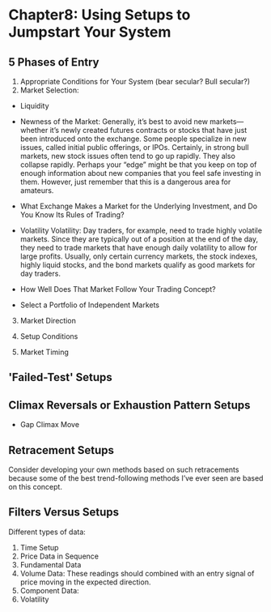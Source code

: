 # Chapter8: Using Setups to Jumpstart Your System

## 5 Phases of Entry

1. Appropriate Conditions for Your System (bear secular? Bull secular?)
2. Market Selection:
* Liquidity

* Newness of the Market: Generally, it’s best to avoid new markets—whether it’s newly created futures contracts or stocks that have just been introduced onto the exchange. Some people specialize in new issues, called initial public offerings, or IPOs. Certainly, in strong bull markets, new stock issues often tend to go up rapidly. They also collapse rapidly. Perhaps your “edge” might be that you keep on top of enough information about new companies that you feel safe investing in them. However, just remember that this is a dangerous area for amateurs.

* What Exchange Makes a Market for the Underlying Investment, and Do You Know Its Rules of Trading?

* Volatility Volatility: Day traders, for example, need to trade highly volatile markets. Since they are typically out of a position at the end of the day, they need to trade markets that have enough daily volatility to allow for large profits. Usually, only certain currency markets, the stock indexes, highly liquid stocks, and the bond markets qualify as good markets for day traders.

* How Well Does That Market Follow Your Trading Concept?

* Select a Portfolio of Independent Markets  

3. Market Direction   

4. Setup Conditions  

5. Market Timing 

## 'Failed-Test' Setups  

## Climax Reversals or Exhaustion Pattern Setups
* Gap Climax Move

## Retracement Setups
Consider developing your own methods based on such retracements because some of the best trend-following methods I’ve ever seen are based on this concept.

## Filters Versus Setups
Different types of data:
1. Time Setup  
2. Price Data in Sequence  
3. Fundamental Data  
4. Volume Data: These readings should combined with an entry signal of price moving in the expected direction.  
5. Component Data: 
6. Volatility  
